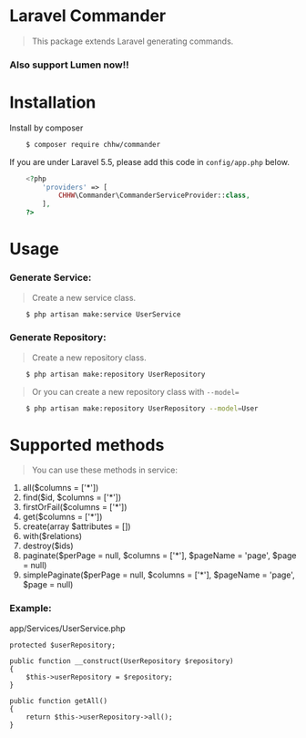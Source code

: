 # Laravel Commander

> This package extends Laravel generating commands.

### Also support Lumen now!!

# Installation

Install by composer

```bash
    $ composer require chhw/commander
```

If you are under Laravel 5.5, please add this code in `config/app.php` below.

```php
    <?php
        'providers' => [
            CHHW\Commander\CommanderServiceProvider::class,
        ],
    ?>
```

# Usage

### Generate Service:

> Create a new service class.

```bash
    $ php artisan make:service UserService
```

### Generate Repository:

> Create a new repository class.

```bash
    $ php artisan make:repository UserRepository
```

> Or you can create a new repository class with `--model=`

```bash
    $ php artisan make:repository UserRepository --model=User
```

# Supported methods

> You can use these methods in service:

1. all($columns = ['*'])
2. find($id, $columns = ['*'])
3. firstOrFail($columns = ['*'])
4. get($columns = ['*'])
5. create(array $attributes = [])
6. with($relations)
7. destroy($ids)
8. paginate($perPage = null, $columns = ['*'], $pageName = 'page', $page = null)
9. simplePaginate($perPage = null, $columns = ['*'], $pageName = 'page', $page = null)

### Example:

app/Services/UserService.php

```
protected $userRepository;

public function __construct(UserRepository $repository)
{
    $this->userRepository = $repository;
}

public function getAll()
{
    return $this->userRepository->all();
}
```
